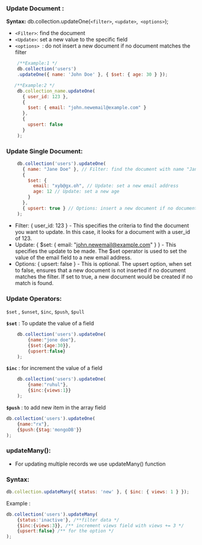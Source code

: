 
### Update Document :
**Syntax:** 
db.collection.updateOne(`<filter>`, `<update>`,` <options>`);

- `<Filter>`: find the document
- `<Update>`: set a new value to the specific field
- `<options> `: do not insert a new document if no document matches the filter


```javascript
    /**Example:1 */
    db.collection('users')
    .updateOne({ name: 'John Doe' }, { $set: { age: 30 } });

   /**Example:2 */
    db.collection_name.updateOne(
      { user_id: 123 },
      { 
        $set: { email: "john.newemail@example.com" } 
      },
      {
        upsert: false 
      }
    );

```
### Update Single Document:

```javascript
    db.collection('users').updateOne(
      { name: "Jane Doe" }, // Filter: find the document with name "Jane Doe"
      { 
        $set: { 
          email: "xyb@gx.oh", // Update: set a new email address
          age: 12 // Update: set a new age
        } 
      },
      { upsert: true } // Options: insert a new document if no document matches the filter
    );

```

    
- Filter: { user_id: 123 } - This specifies the criteria to find the document you      want to update. In this case, it looks for a document with a user_id of 123.
- Update: { $set: { email: "john.newemail@example.com" } } - This specifies the update to be made. The $set operator is used to set the value of the email field to a new email address.
- Options: { upsert: false } - This is optional. The upsert option, when set to false, ensures that a new document is not inserted if no document matches the filter. If set to true, 
      a new document would be created if no match is found.







### Update Operators:
`$set` , `$unset`, `$inc`, `$push`, `$pull`

**`$set`** : To update the value of a field

```javascript
    db.collection('users').updateOne(
        {name:"jone doe"},
        {$set:{age:30}},
        {upsert:false}
    );
```
**`$inc`** : for increment the value of a field

```javascript
    db.collection('users').updateOne(
        {name:"ruhul"},
        {$inc:{views:1}}
    );
```

**`$push`** : to add new item in the array field

```javascript
db.collection('users').updateOne(
    {name:"rx"},
    {$push:{$tag:'mongoDB'}}
);
```

### updateMany(): 

- For updating multiple records we use updateMany() function
### Syntax: 
```javascript
db.collection.updateMany({ status: 'new' }, { $inc: { views: 1 } });
```
Example :
```javascript
db.collection('users').updateMany(
    {status:'inactive'}, /**filter data */
    {$inc:{views:3}}, /** increment views field with views += 3 */
    {upsert:false} /** for the option */
);
```